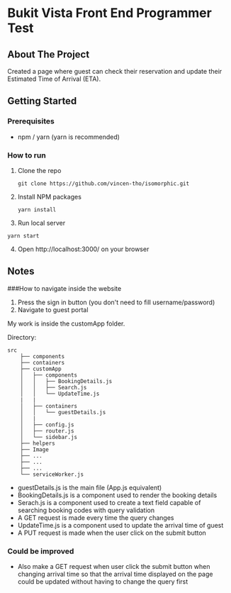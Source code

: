 # Bukit Vista Front End Programmer Test

## About The Project
Created a page where guest can check their reservation and update their Estimated Time of Arrival (ETA).

## Getting Started
### Prerequisites
 - npm / yarn (yarn is recommended)

### How to run

 1. Clone the repo
 
    ``` git clone https://github.com/vincen-tho/isomorphic.git ```

 2. Install NPM packages
 
    ``` yarn install ```

 3. Run local server
 
   ``` yarn start ```

 4. Open http://localhost:3000/ on your browser


## Notes

###How to navigate inside the website
 1. Press the sign in button (you don't need to fill username/password) 
 2. Navigate to guest portal

My work is inside the customApp folder.

Directory: 
```
src
    ├── components
    ├── containers
    ├── customApp
    │   ├── components
    │   │   ├── BookingDetails.js
    │   │   ├── Search.js
    │   │   └── UpdateTime.js  
    |   |   
    │   ├── containers
    │   │   └── guestDetails.js
    │   |
    │   ├── config.js
    │   ├── router.js
    │   └── sidebar.js
    ├── helpers
    ├── Image
    ├── ...
    ├── ...
    ├── ...
    └── serviceWorker.js
```

- guestDetails.js is the main file (App.js equivalent)
- BookingDetails.js is a component used to render the booking details
- Serach.js is a component used to create a text field capable of searching booking codes with query validation
- A GET request is made every time the query changes
- UpdateTime.js is a component used to update the arrival time of guest
- A PUT request is made when the user click on the submit button

### Could be improved
- Also make a GET request when user click the submit button when changing arrival time so that the arrival time displayed on the page could be updated without having to change the query first
